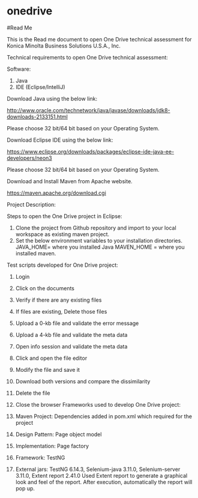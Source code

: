 # onedrive


#Read Me

This is the Read me document to open One Drive technical assessment for Konica Minolta Business Solutions U.S.A., Inc.


Technical requirements to open One Drive technical assessment:

Software:
1.	Java
2.	IDE (Eclipse/IntelliJ)

Download Java using the below link:

http://www.oracle.com/technetwork/java/javase/downloads/jdk8-downloads-2133151.html

Please choose 32 bit/64 bit based on your Operating System.


Download Eclipse IDE using the below link:

https://www.eclipse.org/downloads/packages/eclipse-ide-java-ee-developers/neon3

Please choose 32 bit/64 bit based on your Operating System.

Download and Install Maven from Apache website.

https://maven.apache.org/download.cgi


Project Description:

Steps to open the One Drive project in Eclipse:


1.	Clone the project from Github repository and import to your local workspace as existing maven project.
2.	Set the below environment variables to your installation directories.
       JAVA_HOME= where you installed Java
      MAVEN_HOME = where you installed maven.



Test scripts developed for One Drive project:

1.	Login
2.	Click on the documents
3.	Verify if there are any existing files
4.	If files are existing, Delete those files
5.	Upload a 0-kb file and validate the error message
6.	Upload a 4-kb file and validate the meta data
7.	Open info session and validate the meta data
8.	Click and open the file editor
9.	Modify the file and save it
10.	Download both versions and compare the dissimilarity
11.	Delete the file
12.	Close the browser
Frameworks used to develop One Drive project:

1.	Maven Project: Dependencies added in pom.xml which required for the project
2.	Design Pattern: Page object model
3.	Implementation: Page factory
4.	Framework: TestNG
5.	External jars: TestNG 6.14.3, Selenium-java 3.11.0, Selenium-server 3.11.0, Extent report 2.41.0
Used Extent report to generate a graphical look and feel of the report. 
After execution, automatically the report will pop up.
